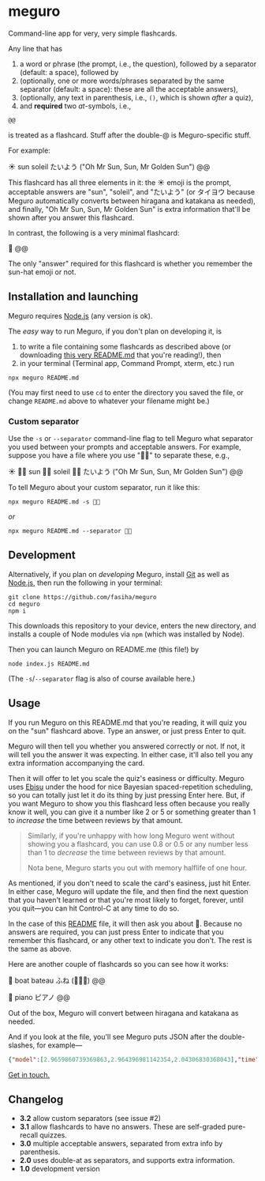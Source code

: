 # meguro

Command-line app for very, very simple flashcards.

Any line that has
1. a word or phrase (the prompt, i.e., the question), followed by a separator (default: a space), followed by
2. (optionally, one or more words/phrases separated by the same separator (default: a space): these are all the acceptable answers),
3. (optionally, any text in parenthesis, i.e., `()`, which is shown *after* a quiz),
4. and **required** two *at*-symbols, i.e.,
```
@@
```
is treated as a flashcard. Stuff after the double-@ is Meguro-specific stuff.

For example:

☀️ sun soleil たいよう ("Oh Mr Sun, Sun, Mr Golden Sun") @@

This flashcard has all three elements in it: the ☀️ emoji is the prompt, acceptable answers are "sun", "soleil", and "たいよう" (or タイヨウ because Meguro automatically converts between hiragana and katakana as needed), and finally, "Oh Mr Sun, Sun, Mr Golden Sun" is extra information that'll be shown after you answer this flashcard.

In contrast, the following is a very minimal flashcard:

👒 @@

The only "answer" required for this flashcard is whether you remember the sun-hat emoji or not.

## Installation and launching
Meguro requires [Node.js](https://nodejs.org) (any version is ok).

The *easy* way to run Meguro, if you don't plan on developing it, is 
1. to write a file containing some flashcards as described above (or downloading [this very README.md](https://raw.githubusercontent.com/fasiha/meguro/master/README.md) that you're reading!), then 
2. in your terminal (Terminal app, Command Prompt, xterm, etc.) run
```console
npx meguro README.md
```
(You may first need to use `cd` to enter the directory you saved the file, or change `README.md` above to whatever your filename might be.)

### Custom separator
Use the `-s` or `--separator` command-line flag to tell Meguro what separator you used between your prompts and acceptable answers. For example, suppose you have a file where you use "💖💗" to separate these, e.g.,

☀️ 💖💗 sun 💖💗 soleil 💖💗 たいよう ("Oh Mr Sun, Sun, Mr Golden Sun") @@

To tell Meguro about your custom separator, run it like this:
```console
npx meguro README.md -s 💖💗
```
*or*
```console
npx meguro README.md --separator 💖💗
```

## Development
Alternatively, if you plan on *developing* Meguro, install [Git](https://git-scm.com) as well as [Node.js](https://nodejs.org), then run the following in your terminal:
```shell
git clone https://github.com/fasiha/meguro
cd meguro
npm i
```
This downloads this repository to your device, enters the new directory, and installs a couple of Node modules via `npm` (which was installed by Node).

Then you can launch Meguro on README.me (this file!) by
```shell
node index.js README.md
```
(The `-s`/`--separator` flag is also of course available here.)

## Usage
If you run Meguro on this README.md that you're reading, it will quiz you on the "sun" flashcard above. Type an answer, or just press Enter to quit.

Meguro will then tell you whether you answered correctly or not. If not, it will tell you the answer it was expecting. In either case, it'll also tell you any extra information accompanying the card.

Then it will offer to let you scale the quiz's easiness or difficulty. Meguro uses [Ebisu](https://fasiha.github.io/ebisu) under the hood for nice Bayesian spaced-repetition scheduling, so you can totally just let it do its thing by just pressing Enter here. But, if you want Meguro to show you this flashcard less often because you really know it well, you can give it a number like 2 or 5 or something greater than 1 to *increase* the time between reviews by that amount.

> Similarly, if you're unhappy with how long Meguro went without showing you a flashcard, you can use 0.8 or 0.5 or any number less than 1 to *decrease* the time between reviews by that amount.
> 
> Nota bene, Meguro starts you out with memory halflife of one hour.

As mentioned, if you don't need to scale the card's easiness, just hit Enter. In either case, Meguro will update the file, and then find the next question that you haven't learned or that you're most likely to forget, forever, until you quit—you can hit Control-C at any time to do so.

In the case of this [README](https://raw.githubusercontent.com/fasiha/meguro/master/README.md) file, it will then ask you about 👒. Because no answers are required, you can just press Enter to indicate that you remember this flashcard, or any other text to indicate you don't. The rest is the same as above.

Here are another couple of flashcards so you can see how it works:

🚢 boat bateau ふね (🌊🌊🌊) @@

🎹 piano ピアノ @@

Out of the box, Meguro will convert between hiragana and katakana as needed.

And if you look at the file, you'll see Meguro puts JSON after the double-slashes, for example—
```json
{"model":[2.9659860739369863,2.964396981142354,2.04306830368043],"time":"2020-06-13T04:29:19.684Z"}
```

[Get in touch.](https://fasiha.github.io/#contact)

## Changelog
- **3.2** allow custom separators (see issue #2)
- **3.1** allow flashcards to have no answers. These are self-graded pure-recall quizzes.
- **3.0** multiple acceptable answers, separated from extra info by parenthesis.
- **2.0** uses double-at as separators, and supports extra information.
- **1.0** development version